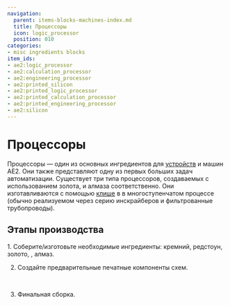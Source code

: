 ```yaml
---
navigation:
  parent: items-blocks-machines-index.md
  title: Процессоры
  icon: logic_processor
  position: 010
categories:
- misc ingredients blocks
item_ids:
- ae2:logic_processor
- ae2:calculation_processor
- ae2:engineering_processor
- ae2:printed_silicon
- ae2:printed_logic_processor
- ae2:printed_calculation_processor
- ae2:printed_engineering_processor
- ae2:silicon
---
```


# Процессоры

<Row>
  <ItemImage id="logic_processor" scale="4" />
  <ItemImage id="calculation_processor" scale="4" />
  <ItemImage id="engineering_processor" scale="4" />
</Row>

Процессоры — один из основных ингредиентов для [устройств](../ae2-mechanics/devices.md) и машин AE2. Они также представляют одну из первых больших задач автоматизации. Существует три типа процессоров, создаваемых с использованием золота, <ItemLink id="certus_quartz_crystal" /> и алмаза соответственно. Они изготавливаются с помощью [клише](presses.md) в <ItemLink id="inscriber" /> в многоступенчатом процессе (обычно реализуемом через серию инскрайберов и фильтрованные трубопроводы).

## Этапы производства

<Column gap="5">
  1. Соберите/изготовьте необходимые ингредиенты: кремний, редстоун, золото, <ItemLink id="certus_quartz_crystal" />, алмаз.

  <RecipeFor id="silicon" />

  <br />

  2. Создайте предварительные печатные компоненты схем.

  <Row>
    <RecipeFor id="printed_silicon" />
    <RecipeFor id="printed_logic_processor" />
  </Row>
  <Row>
    <RecipeFor id="printed_calculation_processor" />
    <RecipeFor id="printed_engineering_processor" />
  </Row>

  <br />

  3. Финальная сборка.

  <Row>
    <RecipeFor id="logic_processor" />
    <RecipeFor id="calculation_processor" />
  </Row>
  <RecipeFor id="engineering_processor" />
</Column>